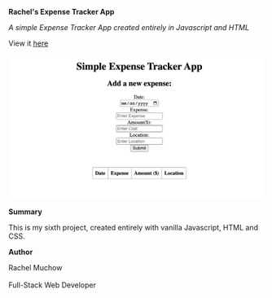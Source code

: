 **Rachel's Expense Tracker App**

_A simple Expense Tracker App created entirely in Javascript and HTML_

View it [here](https://rmuchow95.github.io/expenseTrackerApp/)

![Screenshot Rachels Digital Clock App](Images/ExpenseTrackerApp.png)

**Summary**

This is my sixth project, created entirely with vanilla Javascript, HTML and CSS.

**Author**

Rachel Muchow
<br><br>
Full-Stack Web Developer
